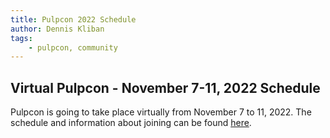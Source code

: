 ```yaml
---
title: Pulpcon 2022 Schedule
author: Dennis Kliban
tags:
    - pulpcon, community
---
```


## Virtual Pulpcon - November 7-11, 2022 Schedule

Pulpcon is going to take place virtually from November 7 to 11, 2022. The schedule and information about joining can be found [here](https://hackmd.io/@pulp/pulpcon2022_schedule).
